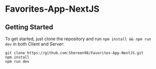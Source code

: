 # Favorites-App-NextJS


## Getting Started

To get started, just clone the repository and run `npm install && npm run dev` in both Client and Server:

    git clone https://github.com:Shereen98/Favorites-App-NextJS.git
    npm install
    npm run dev
